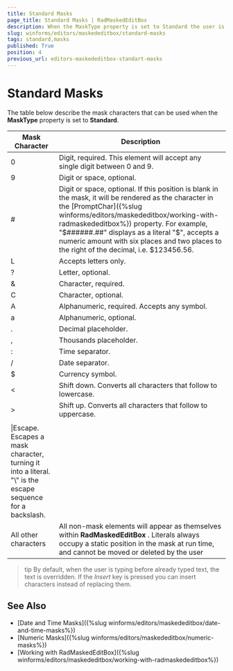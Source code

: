 ```yaml
---
title: Standard Masks
page_title: Standard Masks | RadMaskedEditBox
description: When the MaskType property is set to Standard the user is allowed to enter digits, letters, special characters.
slug: winforms/editors/maskededitbox/standard-masks
tags: standard,masks
published: True
position: 4
previous_url: editors-maskededitbox-standart-masks
---
```


# Standard Masks

The table below describe the mask characters that can be used when the __MaskType__ property is set to __Standard__.

| __Mask Character__ | __Description__ |
|----|----|
|0|Digit, required. This element will accept any single digit between 0 and 9.|
|9|Digit or space, optional.|
|#|Digit or space, optional. If this position is blank in the mask, it will be rendered as the character in the [PromptChar]({%slug winforms/editors/maskededitbox/working-with-radmaskededitbox%}) property. For example, "$######.##" displays as a literal "$", accepts a numeric amount with six places and two places to the right of the decimal, i.e. $123456.56.|
|L|Accepts letters only.|
|?|Letter, optional.|
|&|Character, required.|
|C|Character, optional.|
|A|Alphanumeric, required. Accepts any symbol.|
|a|Alphanumeric, optional.|
|.|Decimal placeholder.|
|,|Thousands placeholder.|
|:|Time separator.|
|/|Date separator.|
|$|Currency symbol.|
|<|Shift down. Converts all characters that follow to lowercase.|
|>|Shift up. Converts all characters that follow to uppercase.|
|||Disable a previous shift up or shift down.|
|\|Escape. Escapes a mask character, turning it into a literal. "\\" is the escape sequence for a backslash.|
|All other characters|All non-mask elements will appear as themselves within __RadMaskedEditBox__ . Literals always occupy a static position in the mask at run time, and cannot be moved or deleted by the user|

>tip By default, when the user is typing before already typed text, the text is overridden. If the *Insert* key is pressed you can insert characters instead of replacing them.
>

## See Also

* [Date and Time Masks]({%slug winforms/editors/maskededitbox/date-and-time-masks%})
* [Numeric Masks]({%slug winforms/editors/maskededitbox/numeric-masks%})
* [Working with RadMaskedEditBox]({%slug winforms/editors/maskededitbox/working-with-radmaskededitbox%})
